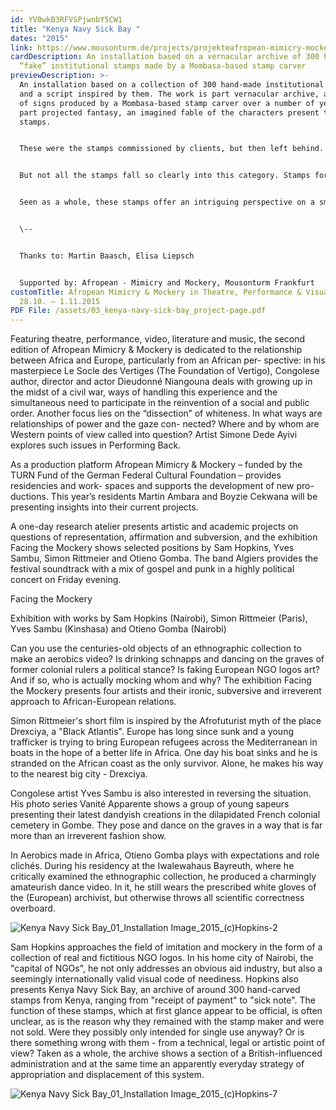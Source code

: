 ```yaml
---
id: YV0wkB3RFVSPjwnbY5CW1
title: "Kenya Navy Sick Bay "
dates: "2015"
link: https://www.mousonturm.de/projects/projekteafropean-mimicry-mockery-2/
cardDescription: An installation based on a vernacular archive of 300 hand-made,
  “fake” institutional stamps made by a Mombasa-based stamp carver
previewDescription: >-
  An installation based on a collection of 300 hand-made institutional stamps
  and a script inspired by them. The work is part vernacular archive, a corpus
  of signs produced by a Mombasa-based stamp carver over a number of years, and
  part projected fantasy, an imagined fable of the characters present these
  stamps. 


  These were the stamps commissioned by clients, but then left behind. Exactly why they were not taken is not clear. This specific provenance of the stamps lends them a sense of intrigue and mystery. For some, such as the eponymous Kenya Navy Sick Bay stamp, it seems likely that the stamp was produced for a one-time, specific use, probably to forge a sick note. The stamps for other authority figures, school headmasters, police officers, lawyers and local politicians, could well have been used for similar uses. 


  But not all the stamps fall so clearly into this category. Stamps for schools, self-help groups, businesses, buses and taxis. Stamps that simply say copy or paid. Stamps that seem total enigmas such as 'Hit Squad Ent' and 'Smarm'. For these stamps we can only guess at why they were commissioned, used once and then abandoned. Do these institutions even exist? Are these stamps all that is left behind? 


  Seen as a whole, these stamps offer an intriguing perspective on a small part of Kenyan administration. On the one hand they represent a system of bureaucracy and protocol inherited from the British colonial past. On the other hand, they also seem to be the very opposite of that, a knowing appropriation of a very particular aesthetic and style. This sense of ambiguity makes this archive an imaginative space and a position from which to further reflect on an African-European encounter.  


  \--


  Thanks to: Martin Baasch, Elisa Liepsch


  Supported by: Afropean - Mimicry and Mockery, Mousonturm Frankfurt
customTitle: Afropean Mimicry & Mockery in Theatre, Performance & Visual Arts II
  28.10. – 1.11.2015
PDF File: /assets/03_kenya-navy-sick-bay_project-page.pdf
---
```

Featuring theatre, performance, video, literature and music, the second edition of Afropean Mimicry & Mockery is dedicated to the relationship between Africa and Europe, particularly from an African per- spective: in his masterpiece Le Socle des Vertiges (The Foundation of Vertigo), Congolese author, director and actor Dieudonné Niangouna deals with growing up in the midst of a civil war, ways of handling this experience and the simultaneous need to participate in the reinvention of a social and public order. Another focus lies on the “dissection” of whiteness. In what ways are relationships of power and the gaze con- nected? Where and by whom are Western points of view called into question? Artist Simone Dede Ayivi explores such issues in Performing Back. 

As a production platform Afropean Mimicry & Mockery – funded by the TURN Fund of the German Federal Cultural Foundation – provides residencies and work- spaces and supports the development of new pro- ductions. This year’s residents Martin Ambara and Boyzie Cekwana will be presenting insights into their current projects. 

A one-day research atelier presents artistic and academic projects on questions of representation, affirmation and subversion, and the exhibition Facing the Mockery shows selected positions by Sam Hopkins, Yves Sambu, Simon Rittmeier and Otieno Gomba. The band Algiers provides the festival soundtrack with a mix of gospel and punk in a highly political concert on Friday evening. 



Facing the Mockery

Exhibition with works by Sam Hopkins (Nairobi), Simon Rittmeier (Paris), Yves Sambu (Kinshasa) and Otieno Gomba (Nairobi)

Can you use the centuries-old objects of an ethnographic collection to make an aerobics video? Is drinking schnapps and dancing on the graves of former colonial rulers a political stance? Is faking European NGO logos art? And if so, who is actually mocking whom and why? The exhibition Facing the Mockery presents four artists and their ironic, subversive and irreverent approach to African-European relations.

Simon Rittmeier's short film is inspired by the Afrofuturist myth of the place Drexciya, a "Black Atlantis". Europe has long since sunk and a young trafficker is trying to bring European refugees across the Mediterranean in boats in the hope of a better life in Africa. One day his boat sinks and he is stranded on the African coast as the only survivor. Alone, he makes his way to the nearest big city - Drexciya.

Congolese artist Yves Sambu is also interested in reversing the situation. His photo series Vanité Apparente shows a group of young sapeurs presenting their latest dandyish creations in the dilapidated French colonial cemetery in Gombe. They pose and dance on the graves in a way that is far more than an irreverent fashion show.

In Aerobics made in Africa, Otieno Gomba plays with expectations and role clichés. During his residency at the Iwalewahaus Bayreuth, where he critically examined the ethnographic collection, he produced a charmingly amateurish dance video. In it, he still wears the prescribed white gloves of the (European) archivist, but otherwise throws all scientific correctness overboard.

![](/assets/kenya-navy-sick-bay_01_installation-image_2015_-c-hopkins-2.jpg "Kenya Navy Sick Bay_01_Installation Image_2015_(c)Hopkins-2")

Sam Hopkins approaches the field of imitation and mockery in the form of a collection of real and fictitious NGO logos. In his home city of Nairobi, the "capital of NGOs", he not only addresses an obvious aid industry, but also a seemingly internationally valid visual code of neediness. Hopkins also presents Kenya Navy Sick Bay, an archive of around 300 hand-carved stamps from Kenya, ranging from "receipt of payment" to "sick note". The function of these stamps, which at first glance appear to be official, is often unclear, as is the reason why they remained with the stamp maker and were not sold. Were they possibly only intended for single use anyway? Or is there something wrong with them - from a technical, legal or artistic point of view? Taken as a whole, the archive shows a section of a British-influenced administration and at the same time an apparently everyday strategy of appropriation and displacement of this system.

![](/assets/kenya-navy-sick-bay_01_installation-image_2015_-c-hopkins-7.jpg "Kenya Navy Sick Bay_01_Installation Image_2015_(c)Hopkins-7")
